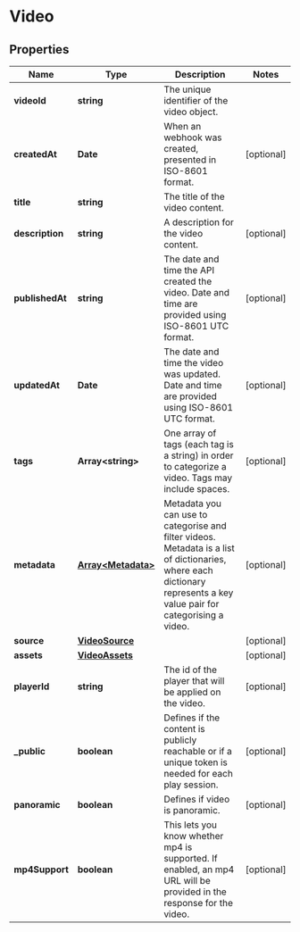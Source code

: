 
# Video

## Properties

Name | Type | Description | Notes
------------ | ------------- | ------------- | -------------
**videoId** | **string** | The unique identifier of the video object. | 
**createdAt** | **Date** | When an webhook was created, presented in ISO-8601 format. |  [optional]
**title** | **string** | The title of the video content.  | 
**description** | **string** | A description for the video content.  |  [optional]
**publishedAt** | **string** | The date and time the API created the video. Date and time are provided using ISO-8601 UTC format. |  [optional]
**updatedAt** | **Date** | The date and time the video was updated. Date and time are provided using ISO-8601 UTC format. |  [optional]
**tags** | **Array&lt;string&gt;** | One array of tags (each tag is a string) in order to categorize a video. Tags may include spaces.   |  [optional]
**metadata** | [**Array&lt;Metadata&gt;**](Metadata.md) | Metadata you can use to categorise and filter videos. Metadata is a list of dictionaries, where each dictionary represents a key value pair for categorising a video.   |  [optional]
**source** | [**VideoSource**](VideoSource.md) |  |  [optional]
**assets** | [**VideoAssets**](VideoAssets.md) |  |  [optional]
**playerId** | **string** | The id of the player that will be applied on the video.  |  [optional]
**_public** | **boolean** | Defines if the content is publicly reachable or if a unique token is needed for each play session.  |  [optional]
**panoramic** | **boolean** | Defines if video is panoramic.  |  [optional]
**mp4Support** | **boolean** | This lets you know whether mp4 is supported. If enabled, an mp4 URL will be provided in the response for the video.  |  [optional]



